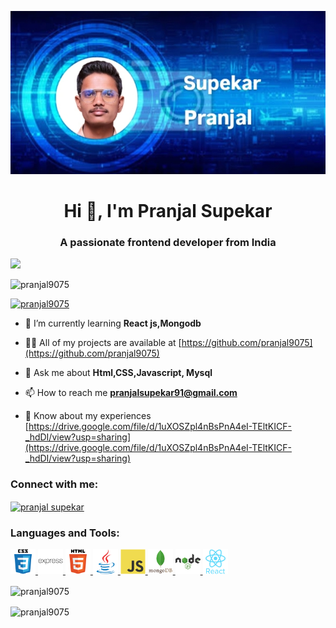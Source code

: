 ![logo](https://github.com/pranjal9075/pranjal9075/blob/main/IMG_20240824_121338.jpg)
<h1 align="center">Hi 👋, I'm Pranjal Supekar</h1>
<h3 align="center">A passionate frontend developer from India</h3>
<img width="400" src="https://github.com/pranjal9075/pranjal9075/blob/main/1.avif"/>
<p align="left"> <img src="https://komarev.com/ghpvc/?username=pranjal9075&label=Profile%20views&color=0e75b6&style=flat" alt="pranjal9075" /> </p>

<p align="left"> <a href="https://github.com/ryo-ma/github-profile-trophy"><img src="https://github-profile-trophy.vercel.app/?username=pranjal9075" alt="pranjal9075" /></a> </p>

- 🌱 I’m currently learning **React js,Mongodb**

- 👨‍💻 All of my projects are available at [https://github.com/pranjal9075](https://github.com/pranjal9075)

- 💬 Ask me about **Html,CSS,Javascript, Mysql**

- 📫 How to reach me **pranjalsupekar91@gmail.com**

- 📄 Know about my experiences [https://drive.google.com/file/d/1uXOSZpl4nBsPnA4eI-TEltKICF-_hdDI/view?usp=sharing](https://drive.google.com/file/d/1uXOSZpl4nBsPnA4eI-TEltKICF-_hdDI/view?usp=sharing)

<h3 align="left">Connect with me:</h3>
<p align="left">
<a href="https://linkedin.com/in/pranjal supekar" target="blank"><img align="center" src="https://raw.githubusercontent.com/rahuldkjain/github-profile-readme-generator/master/src/images/icons/Social/linked-in-alt.svg" alt="pranjal supekar" height="30" width="40" /></a>
</p>

<h3 align="left">Languages and Tools:</h3>
<p align="left"> <a href="https://www.w3schools.com/css/" target="_blank" rel="noreferrer"> <img src="https://raw.githubusercontent.com/devicons/devicon/master/icons/css3/css3-original-wordmark.svg" alt="css3" width="40" height="40"/> </a> <a href="https://expressjs.com" target="_blank" rel="noreferrer"> <img src="https://raw.githubusercontent.com/devicons/devicon/master/icons/express/express-original-wordmark.svg" alt="express" width="40" height="40"/> </a> <a href="https://www.w3.org/html/" target="_blank" rel="noreferrer"> <img src="https://raw.githubusercontent.com/devicons/devicon/master/icons/html5/html5-original-wordmark.svg" alt="html5" width="40" height="40"/> </a> <a href="https://www.java.com" target="_blank" rel="noreferrer"> <img src="https://raw.githubusercontent.com/devicons/devicon/master/icons/java/java-original.svg" alt="java" width="40" height="40"/> </a> <a href="https://developer.mozilla.org/en-US/docs/Web/JavaScript" target="_blank" rel="noreferrer"> <img src="https://raw.githubusercontent.com/devicons/devicon/master/icons/javascript/javascript-original.svg" alt="javascript" width="40" height="40"/> </a> <a href="https://www.mongodb.com/" target="_blank" rel="noreferrer"> <img src="https://raw.githubusercontent.com/devicons/devicon/master/icons/mongodb/mongodb-original-wordmark.svg" alt="mongodb" width="40" height="40"/> </a> <a href="https://nodejs.org" target="_blank" rel="noreferrer"> <img src="https://raw.githubusercontent.com/devicons/devicon/master/icons/nodejs/nodejs-original-wordmark.svg" alt="nodejs" width="40" height="40"/> </a> <a href="https://reactjs.org/" target="_blank" rel="noreferrer"> <img src="https://raw.githubusercontent.com/devicons/devicon/master/icons/react/react-original-wordmark.svg" alt="react" width="40" height="40"/> </a> </p>

<p><img align="center" src="https://github-readme-stats.vercel.app/api/top-langs?username=pranjal9075&show_icons=true&locale=en&layout=compact" alt="pranjal9075" /></p>

<p><img align="center" src="https://github-readme-streak-stats.herokuapp.com/?user=pranjal9075&" alt="pranjal9075" /></p>
